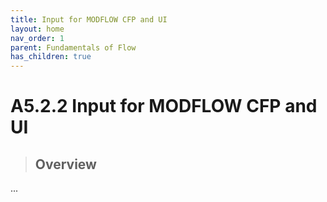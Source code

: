 ```yaml
---
title: Input for MODFLOW CFP and UI
layout: home
nav_order: 1
parent: Fundamentals of Flow
has_children: true
---
```


<script
  src="https://cdn.mathjax.org/mathjax/latest/MathJax.js?config=TeX-AMS-MML_HTMLorMML"
  type="text/javascript">
</script>

# A5.2.2 Input for MODFLOW CFP and UI


> ## Overview
>

...
